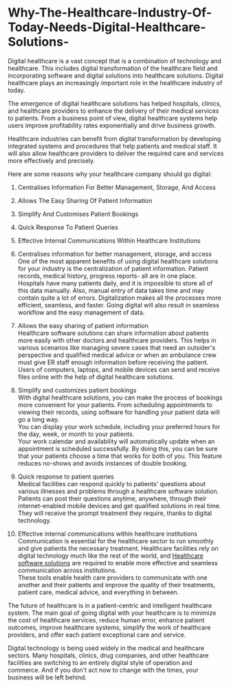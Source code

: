 # Why-The-Healthcare-Industry-Of-Today-Needs-Digital-Healthcare-Solutions-
Digital healthcare is a vast concept that is a combination of technology and healthcare. This includes digital transformation of the healthcare field and incorporating software and digital solutions into healthcare solutions. Digital healthcare plays an increasingly important role in the healthcare industry of today. <br>

The emergence of digital healthcare solutions has helped hospitals, clinics, and healthcare providers to enhance the delivery of their medical services to patients. From a business point of view, digital healthcare systems help users improve profitability rates exponentially and drive business growth. <br>

Healthcare industries can benefit from digital transformation by developing integrated systems and procedures that help patients and medical staff. It will also allow healthcare providers to deliver the required care and services more effectively and precisely. <br>

Here are some reasons why your healthcare company should go digital:<br>

1.	Centralises Information For Better Management, Storage, And Access<br>
2.	Allows The Easy Sharing Of Patient Information<br>
3.	Simplify And Customises Patient Bookings<br>
4.	Quick Response To Patient Queries<br>
5.	Effective Internal Communications Within Healthcare Institutions<br>
 

1.	Centralises information for better management, storage, and access<br>
One of the most apparent benefits of using digital healthcare solutions for your industry is the centralization of patient information. Patient records, medical history, progress reports- all are in one place. <br>
Hospitals have many patients daily, and it is impossible to store all of this data manually. Also, manual entry of data takes time and may contain quite a lot of errors. Digitalization makes all the processes more efficient, seamless, and faster. Going digital will also result in seamless workflow and the easy management of data. <br>
 
2.	Allows the easy sharing of patient information<br>
Healthcare software solutions can share information about patients more easily with other doctors and healthcare providers. This helps in various scenarios like managing severe cases that need an outsider's perspective and qualified medical advice or when an ambulance crew must give ER staff enough information before receiving the patient. Users of computers, laptops, and mobile devices can send and receive files online with the help of digital healthcare solutions. <br>
 
3.	Simplify and customizes patient bookings<br>
With digital healthcare solutions, you can make the process of bookings more convenient for your patients. From scheduling appointments to viewing their records, using software for handling your patient data will go a long way. <br>
You can display your work schedule, including your preferred hours for the day, week, or month to your patients. <br>
Your work calendar and availability will automatically update when an appointment is scheduled successfully. By doing this, you can be sure that your patients choose a time that works for both of you. This feature reduces no-shows and avoids instances of double booking.<br>
 
4.	Quick response to patient queries<br>
Medical facilities can respond quickly to patients' questions about various illnesses and problems through a healthcare software solution.<br>
Patients can post their questions anytime, anywhere, through their internet-enabled mobile devices and get qualified solutions in real time. They will receive the prompt treatment they require, thanks to digital technology. <br>
 
5.	Effective internal communications within healthcare institutions<br>
Communication is essential for the healthcare sector to run smoothly and give patients the necessary treatment. Healthcare facilities rely on digital technology much like the rest of the world, and <a href="https://www.providedigital.com/">Healthcare software solutions</a> are required to enable more effective and seamless communication across institutions. <br>
These tools enable health care providers to communicate with one another and their patients and improve the quality of their treatments, patient care, medical advice, and everything in between.<br>
 
The future of healthcare is in a patient-centric and intelligent healthcare system. The main goal of going digital with your healthcare is to minimize the cost of healthcare services, reduce human error, enhance patient outcomes, improve healthcare systems, simplify the work of healthcare providers, and offer each patient exceptional care and service.<br>

Digital technology is being used widely in the medical and healthcare sectors. Many hospitals, clinics, drug companies, and other healthcare facilities are switching to an entirely digital style of operation and commerce. And if you don't act now to change with the times, your business will be left behind. <br>
